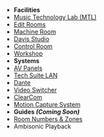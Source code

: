 - **Facilities**
- [Music Technology Lab (MTL)](/mtl.md)
- [Edit Rooms](/edit-rooms.md)
- [Machine Room](/machine-room.md)
- [Davis Studio](/davis-studio.md)
- [Control Room](/control-room.md)
- [Workshop](/workshop.md)
- **Systems**
- [AV Panels](/av-panels.md)
- [Tech Suite LAN](/lan.md)
- [Dante](/dante.md)
- [Video Switcher](/video-switcher.md)
- [ClearCom](/clearcom.md)
- [Motion Capture System](/motion-capture.md)
- **Guides *(Coming Soon)***
- [Room Numbers & Zones](room-numbers)
- Ambisonic Playback